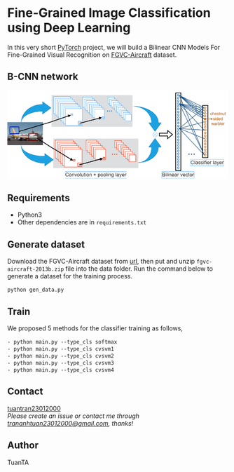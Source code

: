 
# Fine-Grained Image Classification using Deep Learning
In this very short [PyTorch](http://pytorch.org/) project, we will build a Bilinear CNN Models For Fine-Grained Visual Recognition on [FGVC-Aircraft](https://www.robots.ox.ac.uk/~vgg/data/fgvc-aircraft/) dataset.
## B-CNN network
![Architecture](a.png)
## Requirements

- Python3
- Other dependencies are in `requirements.txt`

## Generate dataset
  Download the FGVC-Aircraft dataset from [url](https://www.robots.ox.ac.uk/~vgg/data/fgvc-aircraft/), then put and unzip `fgvc-aircraft-2013b.zip` file into the data folder. Run the command below to generate a dataset for the training process.

```
python gen_data.py
```

## Train

  We proposed 5 methods for the classifier training as follows,
```
- python main.py --type_cls softmax
- python main.py --type_cls cvsvm1
- python main.py --type_cls cvsvm2
- python main.py --type_cls cvsvm3
- python main.py --type_cls cvsvm4
```

## Contact

[tuantran23012000](https://github.com/tuantran23012000)    
*Please create an issue or contact me through trananhtuan23012000@gmail.com, thanks!*

## Author

TuanTA
